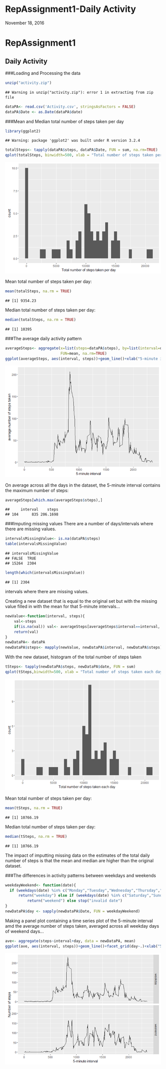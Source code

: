 # RepAssignment1-Daily Activity
November 18, 2016  



RepAssignment1
==============

## Daily Activity

###Loading and Processing the data


```r
unzip("activity.zip")
```

```
## Warning in unzip("activity.zip"): error 1 in extracting from zip file
```

```r
dataPA<- read.csv('Activity.csv', stringsAsFactors = FALSE)
dataPA$Date <- as.Date(dataPA$date)
```

###Mean and Median total number of steps taken per day

```r
library(ggplot2)
```

```
## Warning: package 'ggplot2' was built under R version 3.2.4
```

```r
totalSteps<- tapply(dataPA$steps, dataPA$Date, FUN = sum, na.rm=TRUE)
qplot(totalSteps, binwidth=500, xlab = "Total number of steps taken per day")
```

![](PA1_template_files/figure-html/mean_median_total_steps-1.png)<!-- -->

Mean total number of steps taken per day:

```r
mean(totalSteps, na.rm = TRUE)
```

```
## [1] 9354.23
```

Median total number of steps taken per day:

```r
median(totalSteps, na.rm = TRUE)
```

```
## [1] 10395
```

###The average daily activity pattern

```r
averageSteps<- aggregate(x=list(steps=dataPA$steps), by=list(interval=dataPA$interval),
                         FUN=mean, na.rm=TRUE)
ggplot(averageSteps, aes(interval, steps))+geom_line()+xlab("5-minute interval")+ylab("average number of steps taken")
```

![](PA1_template_files/figure-html/average_daily_activity-1.png)<!-- -->

On average across all the days in the dataset, the 5-minute interval contains the maximum number of steps:

```r
averageSteps[which.max(averageSteps$steps),]
```

```
##     interval    steps
## 104      835 206.1698
```


###Imputing missing values
There are a number of days/intervals where there are missing values.


```r
intervalsMissingValue<- is.na(dataPA$steps)
table(intervalsMissingValue)
```

```
## intervalsMissingValue
## FALSE  TRUE 
## 15264  2304
```

```r
length(which(intervalsMissingValue))
```

```
## [1] 2304
```
intervals where there are missing values.

Creating a new dataset that is equal to the original set but with the missing value filled in with the mean for that 5-minute intervals...

```r
newValue<-function(interval, steps){
    val<-steps
    if(is.na(val)) val<- averageSteps[averageSteps$interval==interval, "steps"]
    return(val)
}
newDataPA<- dataPA
newDataPA$steps<- mapply(newValue, newDataPA$interval, newDataPA$steps)
```

With the new dataset, histogram of the total number of steps taken

```r
tSteps<- tapply(newDataPA$steps, newDataPA$date, FUN = sum)
qplot(tSteps,binwidth=500, xlab = "Total number of steps taken each day")
```

![](PA1_template_files/figure-html/unnamed-chunk-6-1.png)<!-- -->

Mean total number of steps taken per day:

```r
mean(tSteps, na.rm = TRUE)
```

```
## [1] 10766.19
```

Median total number of steps taken per day:

```r
median(tSteps, na.rm = TRUE)
```

```
## [1] 10766.19
```

The impact of imputting missing data on the estimates of the total daily number of steps is that the mean and median are higher than the original dataset.


###The differences in activity patterns between weekdays and weekends

```r
weekdayWeekend<- function(date){
  if (weekdays(date) %in% c("Monday","Tuesday","Wednesday","Thursday","Friday"))
      return("weekday") else if (weekdays(date) %in% c("Saturday","Sunday"))
          return("weekend") else stop("invalid date")
}
newDataPA$day <- sapply(newDataPA$Date, FUN = weekdayWeekend)
```

Making a panel plot containing a time series plot of the 5-minute interval amd the average number of steps taken, averaged across all weekday days of weekend days...

```r
ave<- aggregate(steps~interval+day, data = newDataPA, mean)
ggplot(ave, aes(interval, steps))+geom_line()+facet_grid(day~.)+xlab("5-minute interval")+ylab("Number of steps")
```

![](PA1_template_files/figure-html/unnamed-chunk-10-1.png)<!-- -->

